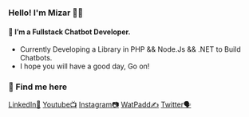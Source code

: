 ### Hello! I'm Mizar 👋🏾

<!--![Hero](https://codexceleste.com/curso_3.png)-->

#### 🚀 I’m a Fullstack Chatbot Developer.
- Currently Developing a Library in PHP && Node.Js && .NET to Build Chatbots.
- I hope you will have a good day, Go on!

### 📌 Find me here

[LinkedIn📅](linkedin.com/in/m1zar/)
[Youtube📺](https://www.youtube.com/channel/UCGqNR3g1grcxgqNRDC9KB0g)
[Instagram📷](https://www.instagram.com/contasti.mizar/)
[WatPadd✍](https://www.wattpad.com/user/_M1zar)
[Twitter🗣](https://twitter.com/Mizar_C)
